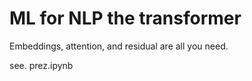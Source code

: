 # ML for NLP the transformer
Embeddings, attention, and residual are all you need.

see. prez.ipynb
